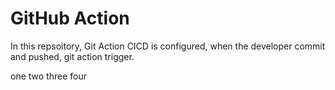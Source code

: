 ﻿# GitHub Action
In this repsoitory, Git Action CICD is configured, when the developer commit and pushed, git action trigger.

one 
two
three
four

